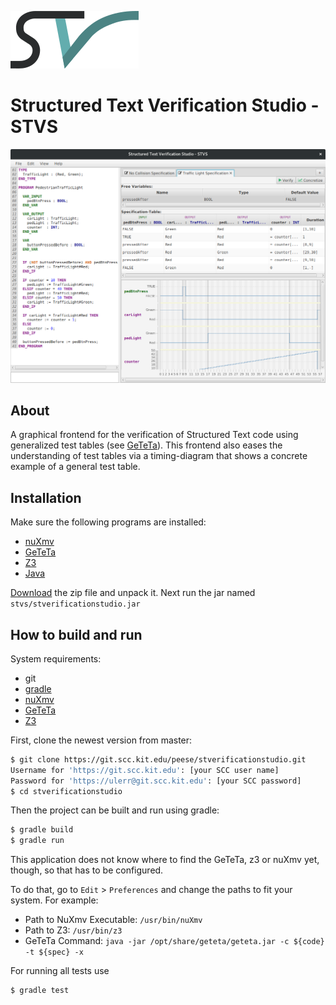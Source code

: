 ![STVS Logo](src/main/resources/edu/kit/iti/formal/stvs/logo.png)
# Structured Text Verification Studio - STVS

![Application Screenshot](screenshot.png)

## About

A graphical frontend for the verification of Structured Text code using generalized test tables (see [GeTeTa](getetalink)). This frontend also eases the understanding of test tables via a timing-diagram that shows a concrete example of a general test table.

## Installation

Make sure the following programs are installed:
 * [nuXmv](https://nuxmv.fbk.eu/)
 * [GeTeTa](getetalink)
 * [Z3](https://github.com/Z3Prover/z3)
 * [Java](http://www.oracle.com/technetwork/indexes/downloads/index.html#java)

[Download](
https://git.scc.kit.edu/api/v3/projects/1721/builds/artifacts/master/download?job=buildFatJar)
 the zip file and unpack it. Next run the jar named `stvs/stverificationstudio.jar`

## How to build and run

System requirements:
 * git
 * [gradle](https://gradle.org/)
 * [nuXmv](https://nuxmv.fbk.eu/)
 * [GeTeTa](getetalink)
 * [Z3](https://github.com/Z3Prover/z3)

First, clone the newest version from master:
```sh
$ git clone https://git.scc.kit.edu/peese/stverificationstudio.git
Username for 'https://git.scc.kit.edu': [your SCC user name]
Password for 'https://ulerr@git.scc.kit.edu': [your SCC password]
$ cd stverificationstudio
```

Then the project can be built and run using gradle:
```sh
$ gradle build
$ gradle run
```

This application does not know where to find the GeTeTa, z3 or nuXmv yet, though, so that has to be configured.

To do that, go to ```Edit``` > ```Preferences``` and change the paths to fit your system. For example:
 * Path to NuXmv Executable: ```/usr/bin/nuXmv```
 * Path to Z3: ```/usr/bin/z3```
 * GeTeTa Command: ```java -jar /opt/share/geteta/geteta.jar -c ${code} -t ${spec} -x```

For running all tests use
```sh
$ gradle test
```

[getetalink]: https://github.com/VerifAPS/geteta
